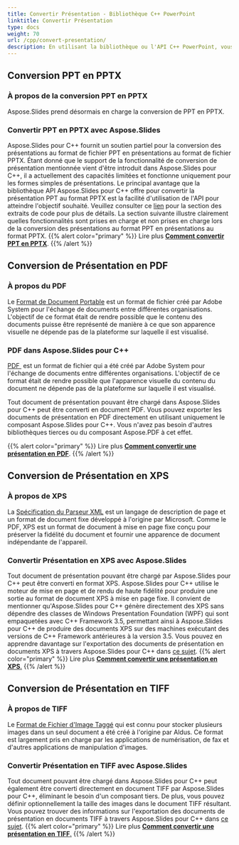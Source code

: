 ```yaml
---
title: Convertir Présentation - Bibliothèque C++ PowerPoint
linktitle: Convertir Présentation
type: docs
weight: 70
url: /cpp/convert-presentation/
description: En utilisant la bibliothèque ou l'API C++ PowerPoint, vous pouvez convertir les formats PPT en PPTX, PDF, XPS et Tiff.
---
```


## **Conversion PPT en PPTX**
### **À propos de la conversion PPT en PPTX**
Aspose.Slides prend désormais en charge la conversion de PPT en PPTX.
### **Convertir PPT en PPTX avec Aspose.Slides**
Aspose.Slides pour C++ fournit un soutien partiel pour la conversion des présentations au format de fichier PPT en présentations au format de fichier PPTX. Étant donné que le support de la fonctionnalité de conversion de présentation mentionnée vient d'être introduit dans Aspose.Slides pour C++, il a actuellement des capacités limitées et fonctionne uniquement pour les formes simples de présentations. Le principal avantage que la bibliothèque API Aspose.Slides pour C++ offre pour convertir la présentation PPT au format PPTX est la facilité d'utilisation de l'API pour atteindre l'objectif souhaité. Veuillez consulter ce [lien](/slides/cpp/convert-presentation/) pour la section des extraits de code pour plus de détails. La section suivante illustre clairement quelles fonctionnalités sont prises en charge et non prises en charge lors de la conversion des présentations au format PPT en présentations au format PPTX.
{{% alert color="primary" %}} 
Lire plus [**Comment convertir PPT en PPTX**](/slides/cpp/convert-ppt-to-pptx/).
{{% /alert %}}
## **Conversion de Présentation en PDF**
### **À propos du PDF**
Le [Format de Document Portable](https://en.wikipedia.org/wiki/PDF) est un format de fichier créé par Adobe System pour l'échange de documents entre différentes organisations. L'objectif de ce format était de rendre possible que le contenu des documents puisse être représenté de manière à ce que son apparence visuelle ne dépende pas de la plateforme sur laquelle il est visualisé.
### **PDF dans Aspose.Slides pour C++**
[PDF ](https://docs.fileformat.com/pdf/) est un format de fichier qui a été créé par Adobe System pour l'échange de documents entre différentes organisations. L'objectif de ce format était de rendre possible que l'apparence visuelle du contenu du document ne dépende pas de la plateforme sur laquelle il est visualisé.

Tout document de présentation pouvant être chargé dans Aspose.Slides pour C++ peut être converti en document PDF. Vous pouvez exporter les documents de présentation en PDF directement en utilisant uniquement le composant Aspose.Slides pour C++. Vous n'avez pas besoin d'autres bibliothèques tierces ou du composant Aspose.PDF à cet effet.

{{% alert color="primary" %}} 
Lire plus [**Comment convertir une présentation en PDF**](/slides/cpp/convert-powerpoint-ppt-and-pptx-to-pdf/).
{{% /alert %}}

## **Conversion de Présentation en XPS**
### **À propos de XPS**
La [Spécification du Parseur XML](https://en.wikipedia.org/wiki/Open_XML_Paper_Specification) est un langage de description de page et un format de document fixe développé à l'origine par Microsoft. Comme le PDF, XPS est un format de document à mise en page fixe conçu pour préserver la fidélité du document et fournir une apparence de document indépendante de l'appareil.
### **Convertir Présentation en XPS avec Aspose.Slides**
Tout document de présentation pouvant être chargé par Aspose.Slides pour C++ peut être converti en format XPS. Aspose.Slides pour C++ utilise le moteur de mise en page et de rendu de haute fidélité pour produire une sortie au format de document XPS à mise en page fixe. Il convient de mentionner qu'Aspose.Slides pour C++ génère directement des XPS sans dépendre des classes de Windows Presentation Foundation (WPF) qui sont empaquetées avec C++ Framework 3.5, permettant ainsi à Aspose.Slides pour C++ de produire des documents XPS sur des machines exécutant des versions de C++ Framework antérieures à la version 3.5. Vous pouvez en apprendre davantage sur l'exportation des documents de présentation en documents XPS à travers Aspose.Slides pour C++ dans [ce sujet](/slides/cpp/convert-powerpoint-ppt-and-pptx-to-microsoft-xps-document/).
{{% alert color="primary" %}} 
Lire plus [**Comment convertir une présentation en XPS**.](/slides/cpp/convert-powerpoint-to-xps/)
{{% /alert %}}
## **Conversion de Présentation en TIFF**
### **À propos de TIFF**
Le [Format de Fichier d'Image Taggé](https://en.wikipedia.org/wiki/TIFF) qui est connu pour stocker plusieurs images dans un seul document a été créé à l'origine par Aldus. Ce format est largement pris en charge par les applications de numérisation, de fax et d'autres applications de manipulation d'images.
### **Convertir Présentation en TIFF avec Aspose.Slides**
Tout document pouvant être chargé dans Aspose.Slides pour C++ peut également être converti directement en document TIFF par Aspose.Slides pour C++, éliminant le besoin d'un composant tiers. De plus, vous pouvez définir optionnellement la taille des images dans le document TIFF résultant. Vous pouvez trouver des informations sur l'exportation des documents de présentation en documents TIFF à travers Aspose.Slides pour C++ dans [ce sujet](/slides/cpp/convert-powerpoint-ppt-and-pptx-to-tiff/).
{{% alert color="primary" %}} 
Lire plus [**Comment convertir une présentation en TIFF**.](/slides/cpp/convert-powerpoint-ppt-and-pptx-to-tiff/)
{{% /alert %}}